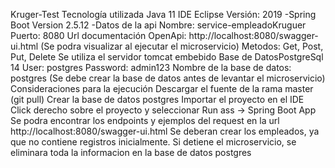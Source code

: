 Kruger-Test
Tecnología utilizada
Java 11
IDE Eclipse Versión: 2019 -Spring Boot Version 2.5.12 -Datos de la api
Nombre: service-empleadoKruguer
Puerto: 8080
Url documentación OpenApi: http://localhost:8080/swagger-ui.html (Se podra visualizar al ejecutar el microservicio)
Metodos: Get, Post, Put, Delete
Se utiliza el servidor tomcat embebido
Base de DatosPostgreSql 14
User: postgres
Password: admin123
Nombre de la base de datos: postgres (Se debe crear la base de datos antes de levantar el microservicio)
Consideraciones para la ejecución
Descargar el fuente de la rama master (git pull)
Crear la base de datos postgres
Importar el proyecto en el IDE
Click derecho sobre el proyecto y seleccionar Run ass -> Spring Boot App
Se podra encontrar los endpoints y ejemplos del request en la url http://localhost:8080/swagger-ui.html
Se deberan crear los empleados, ya que no contiene registros inicialmente.
Si detiene el microservicio, se eliminara toda la informacion en la base de datos postgres
